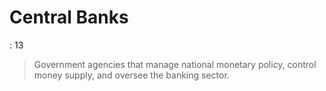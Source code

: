 # Central Banks

: 13

> Government agencies that manage national monetary policy, control money supply, and oversee the banking sector.
>